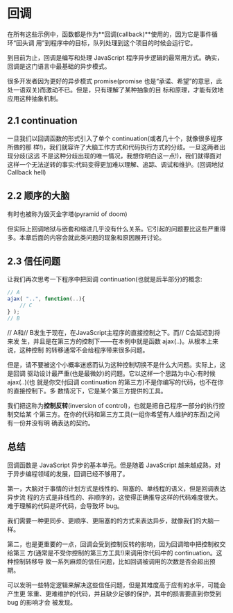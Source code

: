 # 回调

在所有这些示例中，函数都是作为**回调(callback)**使用的，因为它是事件循环“回头调 用”到程序中的目标，队列处理到这个项目的时候会运行它。

到目前为止，回调是编写和处理 JavaScript 程序异步逻辑的最常用方式。确实，回调是这门语言中最基础的异步模式。

很多开发者因为更好的异步模式 promise(promise 也是“承诺、希望”的意思，此处一语双关)而激动不已。但是，只有理解了某种抽象的目 标和原理，才能有效地应用这种抽象机制。


## 2.1 continuation

一旦我们以回调函数的形式引入了单个 continuation(或者几十个，就像很多程序所做的那 样!)，我们就容许了大脑工作方式和代码执行方式的分歧。一旦这两者出现分歧(这远 不是这种分歧出现的唯一情况，我想你明白这一点!)，我们就得面对这样一个无法逆转的事实:代码变得更加难以理解、追踪、调试和维护。(回调地狱 Callback hell)


## 2.2 顺序的大脑


有时也被称为毁灭金字塔(pyramid of doom)

但实际上回调地狱与嵌套和缩进几乎没有什么关系。它引起的问题要比这些严重得多。本章后面的内容会就此类问题的现象和原因展开讨论。

## 2.3 信任问题

让我们再次思考一下程序中把回调 continuation(也就是后半部分)的概念:

```js
// A
ajax( "..", function(..){
    // C 
} );
// B
```
// A和// B发生于现在，在JavaScript主程序的直接控制之下。而// C会延迟到将来发 生，并且是在第三方的控制下——在本例中就是函数 ajax(..)。从根本上来说，这种控制 的转移通常不会给程序带来很多问题。

但是，请不要被这个小概率迷惑而认为这种控制切换不是什么大问题。实际上，这是回调 驱动设计最严重(也是最微妙)的问题。它以这样一个思路为中心:有时候 ajax(..)(也 就是你交付回调 continuation 的第三方)不是你编写的代码，也不在你的直接控制下。多 数情况下，它是某个第三方提供的工具。

我们把这称为**控制反转**(inversion of control)，也就是把自己程序一部分的执行控制交给某 个第三方。在你的代码和第三方工具(一组你希望有人维护的东西)之间有一份并没有明 确表达的契约。

## 总结

回调函数是 JavaScript 异步的基本单元。但是随着 JavaScript 越来越成熟，对于异步编程领域的发展，回调已经不够用了。

第一，大脑对于事情的计划方式是线性的、阻塞的、单线程的语义，但是回调表达异步流 程的方式是非线性的、非顺序的，这使得正确推导这样的代码难度很大。难于理解的代码是坏代码，会导致坏 bug。

我们需要一种更同步、更顺序、更阻塞的的方式来表达异步，就像我们的大脑一样。


第二，也是更重要的一点，回调会受到控制反转的影响，因为回调暗中把控制权交给第三 方(通常是不受你控制的第三方工具!)来调用你代码中的 continuation。这种控制转移导 致一系列麻烦的信任问题，比如回调被调用的次数是否会超出预期。

可以发明一些特定逻辑来解决这些信任问题，但是其难度高于应有的水平，可能会产生更 笨重、更难维护的代码，并且缺少足够的保护，其中的损害要直到你受到 bug 的影响才会 被发现。








